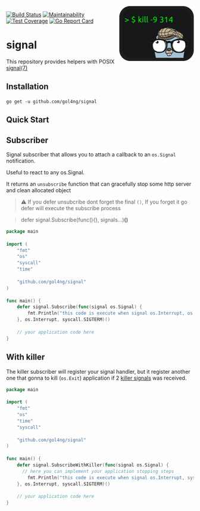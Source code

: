 <img src="logo.png" alt="gol4ng/signal: simple POSIX signal subscriber" title="simple POSIX signal subscriber" align="right" width="200px">

[![Build Status](https://travis-ci.com/gol4ng/signal.svg?branch=master)](https://travis-ci.com/gol4ng/signal)
[![Maintainability](https://api.codeclimate.com/v1/badges/67b0678ef69a37037689/maintainability)](https://codeclimate.com/github/gol4ng/signal/maintainability)
[![Test Coverage](https://api.codeclimate.com/v1/badges/67b0678ef69a37037689/test_coverage)](https://codeclimate.com/github/gol4ng/signal/test_coverage)
[![Go Report Card](https://goreportcard.com/badge/github.com/gol4ng/signal)](https://goreportcard.com/report/github.com/gol4ng/signal)

# signal
This repository provides helpers with POSIX [signal(7)](http://man7.org/linux/man-pages/man7/signal.7.html)

## Installation

`go get -u github.com/gol4ng/signal`

## Quick Start

## Subscriber
Signal subscriber that allows you to attach a callback to an `os.Signal` notification.

Useful to react to any os.Signal.

It returns an `unsubscribe` function that can gracefully stop some http server and clean allocated object

> :warning: If you defer unsubcribe dont forget the final `()`, If you forget it go defer will execute the subscribe process

> defer signal.Subscribe(func(){}, signals...)**()**

```go
package main

import (
	"fmt"
	"os"
	"syscall"
	"time"

	"github.com/gol4ng/signal"
)

func main() {
	defer signal.Subscribe(func(signal os.Signal) {
		fmt.Println("this code is execute when signal os.Interrupt, os.Kill was received")
	}, os.Interrupt, syscall.SIGTERM)()

    // your application code here
}
```

## With killer

The killer subscriber will register your signal handler, 
but it register another one that gonna to kill (`os.Exit`) application if 2 [killer signals](killer_subscriber.go#L9) was received.

```go
package main

import (
	"fmt"
	"os"
	"time"
	"syscall"

	"github.com/gol4ng/signal"
)

func main() {
    defer signal.SubscribeWithKiller(func(signal os.Signal) {
      // here you can implement your application stopping steps
		fmt.Println("this code is execute when signal os.Interrupt, syscall.SIGTERM was received")
    }, os.Interrupt, syscall.SIGTERM)()

    // your application code here
}
```
